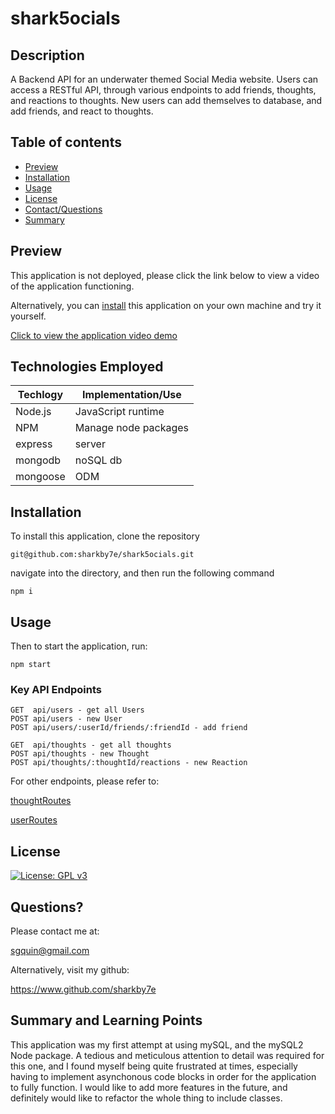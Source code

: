 # shark5ocials

## Description

A Backend API for an underwater themed Social Media website. Users can access a RESTful API, through various endpoints to add friends,
thoughts, and reactions to thoughts. New users can add themselves to database, and add friends, and react to thoughts.

## Table of contents

- [Preview](#preview)
- [Installation](#installation)
- [Usage](#usage)
- [License](#license)
- [Contact/Questions](#questions)
- [Summary](#summary-and-learning-points)

## Preview

This application is not deployed, please click the link below to view a video of the application functioning.

Alternatively, you can [install](#installation) this application on your own machine and try it yourself.

[Click to view the application video demo](https://drive.google.com/file/d/1PrAbEcrk6SI0zVeDzEsG3exu6PINchGt/view)

## Technologies Employed

| Techlogy      | Implementation/Use    |
| ------------- | --------------------- |
| Node.js       | JavaScript runtime    |
| NPM           | Manage node packages  |
| express       | server                |
| mongodb       | noSQL db              |
| mongoose      | ODM                   |


## Installation

To install this application, clone the repository

```
git@github.com:sharkby7e/shark5ocials.git
```

navigate into the directory, and then run the following command

```
npm i
```

## Usage

Then to start the application, run:

```
npm start
```

### Key API Endpoints
```
GET  api/users - get all Users
POST api/users - new User
POST api/users/:userId/friends/:friendId - add friend

GET  api/thoughts - get all thoughts
POST api/thoughts - new Thought
POST api/thoughts/:thoughtId/reactions - new Reaction
```
For other endpoints, please refer to:

[thoughtRoutes](./routes/api/thoughtRoutes.js)

[userRoutes](./routes/api/userRoutes.js)

## License

[![License: GPL v3](https://img.shields.io/badge/License-GPLv3-blue.svg)](https://www.gnu.org/licenses/gpl-3.0)

## Questions?

Please contact me at:

sgquin@gmail.com

Alternatively, visit my github:

https://www.github.com/sharkby7e

## Summary and Learning Points

This application was my first attempt at using mySQL, and the mySQL2 Node package. A tedious and meticulous attention to detail was
required for this one, and I found myself being quite frustrated at times, especially having to implement asynchonous code blocks in order
for the application to fully function. I would like to add more features in the future, and definitely would like to refactor the whole thing
to include classes.

